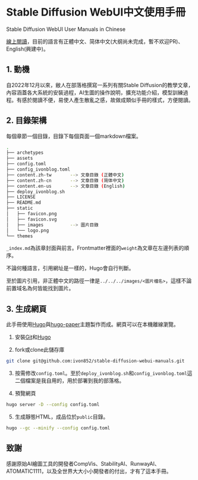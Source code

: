 # Stable Diffusion WebUI中文使用手冊

Stable Diffusion WebUI User Manuals in Chinese

[線上閱讀](https://ivonblog.com/posts/stable-diffusion-webui-manuals/)，目前的語言有正體中文、简体中文(大纲尚未完成，暫不欢迎PR)、English(興建中)。


## 1. 動機

自2022年12月以來，敝人在部落格撰寫一系列有關Stable Diffusion的教學文章，內容涵蓋各大系統的安裝過程，AI生圖的操作說明，擴充功能介紹，模型訓練過程。有感於閱讀不便，易使人產生散亂之感，故做成類似手冊的樣式，方便閱讀。


## 2. 目錄架構

每個章節一個目錄，目錄下每個頁面一個markdown檔案。
```bash
.
├── archetypes
├── assets
├── config.toml
├── config_ivonblog.toml
├── content.zh-tw       --> 文章目錄 (正體中文)
├── content.zh-cn       --> 文章目錄 (简体中文)
├── content.en-us       --> 文章目錄 (English)
├── deploy_ivonblog.sh
├── LICENSE
├── README.md
├── static
│   ├── favicon.png
│   ├── favicon.svg
│   ├── images          --> 圖片目錄
│   └── logo.png
└── themes
```

`_index.md`為該章封面與前言。Frontmatter裡面的`weight`為文章在左邊列表的順序。

不論何種語言，引用網址是一樣的，Hugo會自行判斷。

至於圖片引用，非正體中文的路徑一律是`../../../images/<圖片檔名>`，這樣不論前置域名為何皆能找到圖片。


## 3. 生成網頁

此手冊使用[Hugo](https://gohugo.io/)與[hugo-paper](https://github.com/nanxiaobei/hugo-paper)主題製作而成。網頁可以在本機離線瀏覽。

1. 安裝[Git](https://git-scm.com/)和[Hugo](https://gohugo.io/)

2. fork或clone此儲存庫
```bash
git clone git@github.com:ivon852/stable-diffusion-webui-manuals.git
```

3. 按需修改`config.toml`。至於`deploy_ivonblog.sh`和`config_ivonblog.toml`這二個檔案是我自用的，用於部署到我的部落格。

4. 預覽網頁
```bash
hugo server -D --config config.toml
```

5. 生成靜態HTML，成品位於`public`目錄。
```bash
hugo --gc --minify --config config.toml
```

## 致謝

感謝原始AI繪圖工具的開發者CompVis、StabilityAI、RunwayAI、ATOMATIC1111，以及全世界大大小小開發者的付出，才有了這本手冊。
